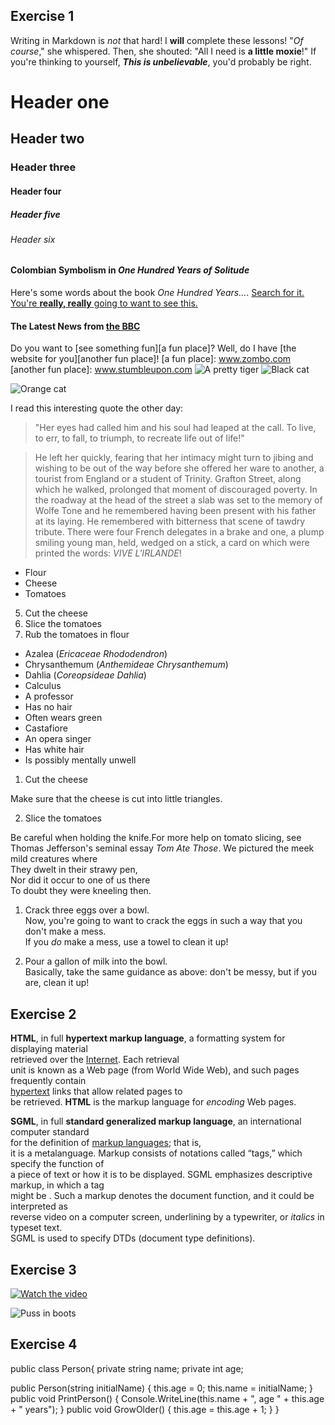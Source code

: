  ## Exercise 1
 Writing in Markdown is _not_ that hard!
 I **will** complete these lessons!
 "_Of course_," she whispered. Then, she shouted: "All I need is **a little moxie**!"
 If you're thinking to yourself, **_This is unbelievable_**, you'd probably be right.
 # Header one
 ## Header two
 ### Header three
 #### Header four
 ##### Header five
 ###### Header six
 #### Colombian Symbolism in _One Hundred Years of Solitude_
 Here's some words about the book _One Hundred Years..._.
 [Search for it.](www.google.com)
 [You're **really, really** going to want to see this.](www.dailykitten.com)
 #### The Latest News from [the BBC](www.bbc.com/news)
 Do you want to [see something fun][a fun place]?
 Well, do I have [the website for you][another fun place]!
 [a fun place]: www.zombo.com
 [another fun place]: www.stumbleupon.com
 ![A pretty tiger](https://upload.wikimedia.org/wikipedia/commons/5/56/Tiger.50.jpg)
 ![Black cat][Black]

 ![Orange cat][Orange]

 [Black]: https://upload.wikimedia.org/wikipedia/commons/a/a3/81_INF_DIV_SSI.jpg

 [Orange]: http://icons.iconarchive.com/icons/google/noto-emoji-animals-nature/256/22221-cat-icon.png

 I read this interesting quote the other day:

>"Her eyes had called him and his soul had leaped at the call. To live, to err, to fall, to triumph, to recreate life out of life!"

>He left her quickly, fearing that her intimacy might turn to jibing and wishing to be out of the way before she offered her ware to another, a tourist from England or a student of Trinity. Grafton Street, along which he walked, prolonged that moment of discouraged poverty. In the roadway at the head of the street a slab was set to the memory of Wolfe Tone and he remembered having been present with his father at its laying. He remembered with bitterness that scene of tawdry tribute. There were four French delegates in a brake and one, a plump smiling young man, held, wedged on a stick, a card on which were printed the words: _VIVE L'IRLANDE_!
* Flour
* Cheese
* Tomatoes
5. Cut the cheese
6. Slice the tomatoes
7. Rub the tomatoes in flour
* Azalea (_Ericaceae Rhododendron_)
* Chrysanthemum (_Anthemideae Chrysanthemum_)
* Dahlia (_Coreopsideae Dahlia_)
* Calculus
 * A professor 
 * Has no hair
 * Often wears green
* Castafiore
 * An opera singer 
 * Has white hair 
 * Is possibly mentally unwell

 1. Cut the cheese

 Make sure that the cheese is cut into little triangles.

2. Slice the tomatoes

 Be careful when holding the knife.For more help on tomato slicing, see Thomas Jefferson's seminal essay _Tom Ate Those_.
 We pictured the meek mild creatures where  
They dwelt in their strawy pen,  
Nor did it occur to one of us there  
To doubt they were kneeling then.
1. Crack three eggs over a bowl.  
 Now, you're going to want to crack the eggs in such a way that you don't make a mess.  
If you _do_ make a mess, use a towel to clean it up!

2. Pour a gallon of milk into the bowl.  
 Basically, take the same guidance as above: don't be messy, but if you are, clean it up!

 ## Exercise 2
 **HTML**, in full **hypertext markup language**, a formatting system for displaying material  
 retrieved over the [Internet](https://www.britannica.com/technology/Internet). Each retrieval  
 unit is known as a Web page (from World Wide Web), and such pages frequently contain  
 [hypertext](https://www.britannica.com/technology/hypertext) links that allow related pages to  
 be retrieved. **HTML** is the markup language for _encoding_ Web pages.

 **SGML**, in full **standard generalized markup language**, an international computer standard  
 for the definition of [markup languages](https://en.wikipedia.org/wiki/Markup_language); that is,  
 it is a metalanguage. Markup consists of notations called “tags,” which specify the function of  
 a piece of text or how it is to be displayed. SGML emphasizes descriptive markup, in which a tag  
 might be <emphasis>. Such a markup denotes the document function, and it could be interpreted as  
 reverse video on a computer screen, underlining by a typewriter, or _italics_ in typeset text.  
 SGML is used to specify DTDs (document type definitions). 

## Exercise 3
[![Watch the video](https://img.youtube.com/vi/cvh0nX08nRw/default.jpg)](https://www.youtube.com/watch?v=cvh0nX08nRw)

![Puss in boots](https://i2-prod.mirror.co.uk/incoming/article25609246.ece/ALTERNATES/s1200d/0_PUSS-IN-BOOTS.jpg)

## Exercise 4
  public class Person{
  private string name;
  private int age;

  public Person(string initialName)
  {
    this.age = 0;
    this.name = initialName;
  }
  public void PrintPerson()
  {
    Console.WriteLine(this.name + ", age " + this.age + " years");
  }
  public void GrowOlder()
  {
    this.age = this.age + 1;
  }
  }